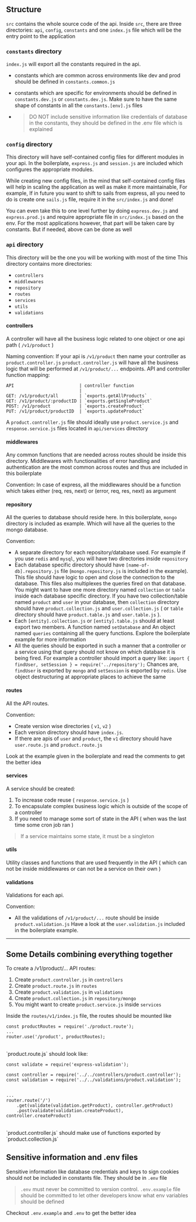 ## Structure

`src` contains the whole source code of the api.
Inside `src`, there are three directories: `api`, `config`, `constants` and one `index.js` file which will be the entry point to the application

### `constants` directory

`index.js` will export all the constants required in the api.

- constants which are common across environments like dev and prod should be defined in `constants.common.js`

- constants which are specific for environments should be defined in `constants.dev.js` or `constants.dev.js`. Make sure to have the same shape of constants in all the `constants.[env].js` files

* > DO NOT include sensitive information like credentials of database in the constants, they should be defined in the .env file which is explained

### `config` directory

This directory will have self-contained config files for different modules in your api.
In the boilerplate, `express.js` and `session.js` are included which configures the appropriate modules.

While creating new config files, in the mind that self-contained config files will help in scaling the application as well as make it more maintainable,
For example, If in future you want to shift to sails from express, all you need to do is create one `sails.js` file, require it in the `src/index.js` and done!

You can even take this to one level further by doing `express.dev.js` and `express.prod.js` and require appropriate file in `src/index.js` based on the env. For the most applications however, that part will be taken care by constants. But if needed, above can be done as well

### `api` directory

This directory will be the one you will be working with most of the time
This directory contains more directories:

- `controllers`
- `middlewares`
- `repository`
- `routes`
- `services`
- `utils`
- `validations`

#### controllers

A controller will have all the business logic related to one object or one api path ( `/v1/product` )

Naming convention: If your api is `/v1/product` then name your controller as `product.controller.js`
`product.controller.js` will have all the business logic that will be performed at `/v1/product/...` endpoints.
API and controller function mapping:

```
API                         | controller function
                            |
GET: /v1/product/all        | `exports.getAllProducts`
GET: /v1/product/:productID | `exports.getSingleProduct`
POST: /v1/product           | `exports.createProduct`
PUT: /v1/product/productID  | `exports.updateProduct`
```

A `product.controller.js` file should ideally use `product.service.js` and `response.service.js` files located in `api/services` directory

#### middlewares

Any common functions that are needed across routes should be inside this directory.
Middlewares with functionalities of error handling and authentication are the most common across routes and thus are included in this boilerplate

Convention: In case of express, all the middlewares should be a function which takes either (req, res, next) or (error, req, res, next) as argument

#### repository

All the queries to database should reside here. In this boilerplate, `mongo` directory is included as example. Which will have all the queries to the mongo database.

Convention:

- A separate directory for each repository/database used. For example if you use `redis` and
  `mysql`, you will have two directories inside `repository`
- Each database specific directory should have `[name-of-db].repository.js` file (`mongo.repository.js` is included in the example). This file should have logic to open and close the connection to
  the database. This files also multiplexes the queries fired on that database.
  You might want to have one more directory named `collection` or `table` inside each database specific directory. If you have two collection/table named `product` and `user` in your database, then `collection` directory should have `product.collection.js` and `user.collection.js` ( or `table` directory should have `product.table.js` and `user.table.js` ).
- Each `[entity].collection.js` or `[entity].table.js` should at least export two members. A function named `setDatabase` and An object named `queries` containing all the query functions. Explore the boilerplate example for more information
- All the queries should be exported in such a manner that a controller or a service using that query should not know on which database it is being fired. For example a controller should import a query like: `import { findUser, setSession } = require('../repository');` Chances are, `findUser` is exported by `mongo` and `setSession` is exported by `redis`. Use object destructuring at appropriate places to achieve the same

#### routes

All the API routes.

Convention:

- Create version wise directories ( `v1`, `v2` )
- Each version directory should have `index.js`.
- If there are apis of `user` and `product`, the `v1` directory should have `user.route.js` and `product.route.js`

Look at the example given in the boilerplate and read the comments to get the better idea

#### services

A service should be created:

1. To increase code reuse ( `response.service.js` )
2. To encapsulate complex business logic which is outside of the scope of a controller
3. If you need to manage some sort of state in the API ( when was the last time some cron job ran )

> If a service maintains some state, it must be a singleton

#### utils

Utility classes and functions that are used frequently in the API ( which can not be inside middlewares or can not be a service on their own )

#### validations

Validations for each api.

Convention:

- All the validations of `/v1/product/...` route should be inside `product.validation.js`
  Have a look at the `user.validation.js` included in the boilerplate example.

---

## Some Details combining everything together

To create a /v1/product/... API routes:

1. Create `product.controller.js` in `controllers`
2. Create `product.route.js` in `routes`
3. Create `product.validation.js` in `validations`
4. Create `product.collection.js` in `repository/mongo`
5. You might want to create `product.service.js` inside `services`

Inside the `routes/v1/index.js` file, the routes should be mounted like

```
const productRoutes = require('./product.route');
...
router.use('/product', productRoutes);
```

<br>
`product.route.js` should look like:

```
const validate = require('express-validation');

const controller = require('../../controllers/product.controller');
const validation = require('../../validations/product.validation');


...
router.route('/')
    .get(validate(validation.getProduct), controller.getProduct)
    .post(validate(validation.createProduct), controller.createProduct)
```

<br>
`product.controller.js` should make use of functions exported by `product.collection.js`

## Sensitive information and .env files

Sensitive information like database credentials and keys to sign cookies should not be included in
constants file. They should be in `.env` file

> `.env` must never be committed to version control. `.env.example` file should be committed to let other developers know what env variables should be defined

Checkout `.env.example` and `.env` to get the better idea
